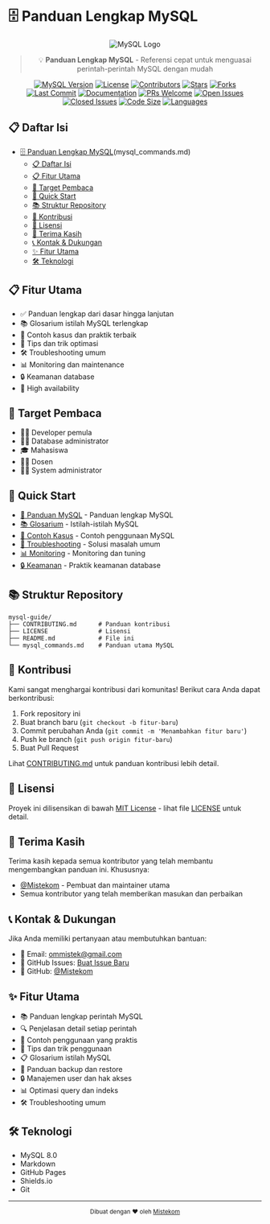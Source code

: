 # 🗄️ Panduan Lengkap MySQL

<div align="center">

![MySQL Logo](https://www.mysql.com/common/logos/logo-mysql-170x115.png)

> 💡 **Panduan Lengkap MySQL** - Referensi cepat untuk menguasai perintah-perintah MySQL dengan mudah

[![MySQL Version](https://img.shields.io/badge/MySQL-8.0-blue)](https://www.mysql.com/)
[![License](https://img.shields.io/badge/License-MIT-green)](LICENSE)
[![Contributors](https://img.shields.io/badge/Contributors-Welcome-orange)](CONTRIBUTING.md)
[![Stars](https://img.shields.io/github/stars/Mistekom/mysql_command?style=social)](https://github.com/Mistekom/mysql_command/stargazers)
[![Forks](https://img.shields.io/github/forks/Mistekom/mysql_command?style=social)](https://github.com/Mistekom/mysql_command/network/members)
[![Last Commit](https://img.shields.io/github/last-commit/Mistekom/mysql_command)](https://github.com/Mistekom/mysql_command/commits)
[![Documentation](https://img.shields.io/badge/Documentation-Complete-brightgreen)](mysql_commands.md)
[![PRs Welcome](https://img.shields.io/badge/PRs-welcome-brightgreen.svg)](CONTRIBUTING.md)
[![Open Issues](https://img.shields.io/github/issues/Mistekom/mysql_command)](https://github.com/Mistekom/mysql_command/issues)
[![Closed Issues](https://img.shields.io/github/issues-closed/Mistekom/mysql_command)](https://github.com/Mistekom/mysql_command/issues?q=is%3Aissue+is%3Aclosed)
[![Code Size](https://img.shields.io/github/languages/code-size/Mistekom/mysql_command)](https://github.com/Mistekom/mysql_command)
[![Languages](https://img.shields.io/github/languages/top/Mistekom/mysql_command)](https://github.com/Mistekom/mysql_command)

</div>

## 📋 Daftar Isi
- [🗄️ Panduan Lengkap MySQL](#️-panduan-lengkap-mysql)(mysql_commands.md)
  - [📋 Daftar Isi](#-daftar-isi)
  - [📋 Fitur Utama](#-fitur-utama)
  - [🎯 Target Pembaca](#-target-pembaca)
  - [🚀 Quick Start](#-quick-start)
  - [📚 Struktur Repository](#-struktur-repository)
  - [🤝 Kontribusi](#-kontribusi)
  - [📝 Lisensi](#-lisensi)
  - [🙏 Terima Kasih](#-terima-kasih)
  - [📞 Kontak \& Dukungan](#-kontak--dukungan)
  - [✨ Fitur Utama](#-fitur-utama-1)
  - [🛠️ Teknologi](#️-teknologi)

## 📋 Fitur Utama
- ✅ Panduan lengkap dari dasar hingga lanjutan
- 📚 Glosarium istilah MySQL terlengkap
- 🎯 Contoh kasus dan praktik terbaik
- 🔧 Tips dan trik optimasi
- 🛠️ Troubleshooting umum
- 📊 Monitoring dan maintenance
- 🔒 Keamanan database
- 🚀 High availability

## 🎯 Target Pembaca
- 👨‍💻 Developer pemula
- 👩‍💻 Database administrator
- 🎓 Mahasiswa
- 👨‍🏫 Dosen
- 👨‍🔧 System administrator

## 🚀 Quick Start
- [📖 Panduan MySQL](mysql_commands.md) - Panduan lengkap MySQL
- [📚 Glosarium](mysql_commands.md#23--glosarium-istilah-mysql) - Istilah-istilah MySQL
- [🎯 Contoh Kasus](mysql_commands.md#13--contoh-kasus-sederhana) - Contoh penggunaan MySQL
- [🔧 Troubleshooting](mysql_commands.md#26--troubleshooting-lanjutan) - Solusi masalah umum
- [📊 Monitoring](mysql_commands.md#25--monitoring-dan-performance-tuning) - Monitoring dan tuning
- [🔒 Keamanan](mysql_commands.md#21--keamanan-database) - Praktik keamanan database

## 📚 Struktur Repository
```
mysql-guide/
├── CONTRIBUTING.md      # Panduan kontribusi
├── LICENSE              # Lisensi
├── README.md            # File ini
└── mysql_commands.md    # Panduan utama MySQL
```

## 🤝 Kontribusi

Kami sangat menghargai kontribusi dari komunitas! Berikut cara Anda dapat berkontribusi:

1. Fork repository ini
2. Buat branch baru (`git checkout -b fitur-baru`)
3. Commit perubahan Anda (`git commit -m 'Menambahkan fitur baru'`)
4. Push ke branch (`git push origin fitur-baru`)
5. Buat Pull Request

Lihat [CONTRIBUTING.md](CONTRIBUTING.md) untuk panduan kontribusi lebih detail.

## 📝 Lisensi

Proyek ini dilisensikan di bawah [MIT License](LICENSE) - lihat file [LICENSE](LICENSE) untuk detail.

## 🙏 Terima Kasih

Terima kasih kepada semua kontributor yang telah membantu mengembangkan panduan ini. Khususnya:

- [@Mistekom](https://github.com/Mistekom) - Pembuat dan maintainer utama
- Semua kontributor yang telah memberikan masukan dan perbaikan

## 📞 Kontak & Dukungan

Jika Anda memiliki pertanyaan atau membutuhkan bantuan:

- 📧 Email: ommistek@gmail.com
- 💬 GitHub Issues: [Buat Issue Baru](https://github.com/Mistekom/mysql_command/issues/new)
- 📱 GitHub: [@Mistekom](https://github.com/Mistekom)

## ✨ Fitur Utama

- 📚 Panduan lengkap perintah MySQL
- 🔍 Penjelasan detail setiap perintah
- 📝 Contoh penggunaan yang praktis
- 🎯 Tips dan trik penggunaan
- 📋 Glosarium istilah MySQL
- 🔄 Panduan backup dan restore
- 🔒 Manajemen user dan hak akses
- 📊 Optimasi query dan indeks
- 🛠️ Troubleshooting umum

## 🛠️ Teknologi

- MySQL 8.0
- Markdown
- GitHub Pages
- Shields.io
- Git

---

<div align="center">
  <sub>Dibuat dengan ❤️ oleh <a href="https://github.com/Mistekom">Mistekom</a></sub>
</div> 
